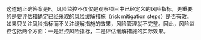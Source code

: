 这道题正确答案是F。风险监控不仅仅是观察项目中已经定义的风险指标，更重要的是要评估和确定已经采取的风险缓解措施（risk mitigation steps）是否有效。如果只关注风险指标而不关注缓解措施的效果，风险管理就不完整。因此，风险监控包括两个方面：一是监控风险指标，二是评估缓解措施的实际效果。